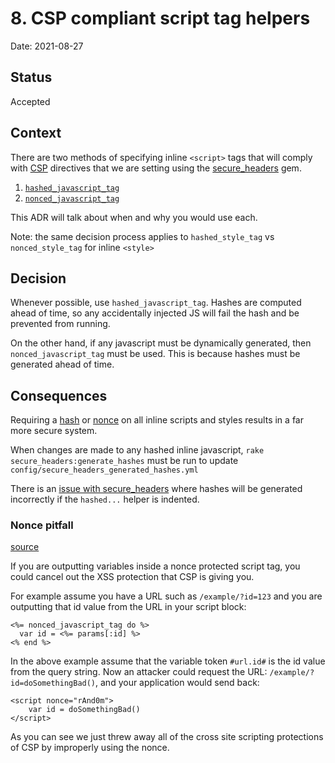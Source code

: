 # 8. CSP compliant script tag helpers

Date: 2021-08-27

## Status

Accepted

## Context

There are two methods of specifying inline `<script>` tags that will comply with [CSP](https://content-security-policy.com/)
directives that we are setting using the [secure_headers](https://github.com/github/secure_headers) gem.

1. [`hashed_javascript_tag`](https://github.com/github/secure_headers/blob/main/docs/hashes.md)
1. [`nonced_javascript_tag`](https://github.com/github/secure_headers/blob/8e28012493298c622cf811b6ea1fa8a198062f35/lib/secure_headers/view_helper.rb#L31)

This ADR will talk about when and why you would use each.

Note: the same decision process applies to `hashed_style_tag` vs `nonced_style_tag` for inline `<style>`

## Decision

Whenever possible, use `hashed_javascript_tag`. Hashes are computed ahead of time, so any accidentally injected JS
will fail the hash and be prevented from running.

On the other hand, if any javascript must be dynamically generated, then `nonced_javascript_tag` must be used. This is because hashes must be generated ahead of time.

## Consequences

Requiring a [hash](https://content-security-policy.com/hash/) or [nonce](https://content-security-policy.com/nonce/) on all inline scripts and styles results in a far more secure system.

When changes are made to any hashed inline javascript, `rake secure_headers:generate_hashes` must be run to update `config/secure_headers_generated_hashes.yml`

There is an [issue with secure_headers](https://github.com/github/secure_headers/issues/432) where hashes will be generated incorrectly if the `hashed...` helper is indented.

### Nonce pitfall

[source](https://content-security-policy.com/nonce/#:~:text=Avoid%20this%20common%20nonce%20mistake)

If you are outputting variables inside a nonce protected script tag, you could cancel out the XSS protection that CSP is giving you.

For example assume you have a URL such as `/example/?id=123` and you are outputting that id value from the URL in your script block:

```
<%= nonced_javascript_tag do %>
  var id = <%= params[:id] %>
<% end %>
```

In the above example assume that the variable token `#url.id#` is the id value from the query string. Now an attacker could request the URL: `/example/?id=doSomethingBad()`, and your application would send back:

```
<script nonce="rAnd0m">
	var id = doSomethingBad()
</script>
```

As you can see we just threw away all of the cross site scripting protections of CSP by improperly using the nonce.
